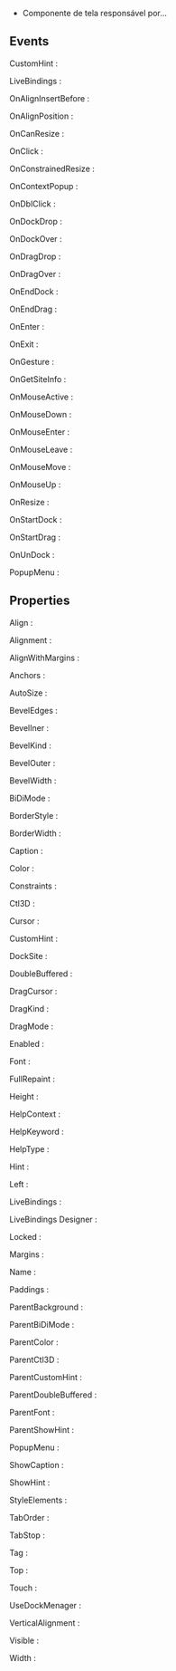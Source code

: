 - Componente de tela responsável por...


Events
--------


CustomHint :

LiveBindings :

OnAlignInsertBefore :

OnAlignPosition :

OnCanResize : 

OnClick :

OnConstrainedResize :

OnContextPopup :

OnDblClick :

OnDockDrop : 

OnDockOver :

OnDragDrop :

OnDragOver :

OnEndDock :

OnEndDrag :

OnEnter :

OnExit :

OnGesture :

OnGetSiteInfo :

OnMouseActive :

OnMouseDown :

OnMouseEnter :

OnMouseLeave :

OnMouseMove :

OnMouseUp :

OnResize :

OnStartDock :

OnStartDrag :

OnUnDock :

PopupMenu :



Properties
-----------

Align :

Alignment :

AlignWithMargins :

Anchors :

AutoSize :

BevelEdges :

BevelIner :

BevelKind :

BevelOuter :

BevelWidth :

BiDiMode :

BorderStyle :

BorderWidth :

Caption :

Color :

Constraints :

Ctl3D :

Cursor :

CustomHint :

DockSite :

DoubleBuffered :

DragCursor :

DragKind :

DragMode :

Enabled :

Font :

FullRepaint :

Height :

HelpContext :

HelpKeyword :

HelpType :

Hint :

Left :

LiveBindings :

LiveBindings Designer :

Locked :

Margins :

Name :

Paddings :

ParentBackground :

ParentBiDiMode :

ParentColor :

ParentCtl3D :

ParentCustomHint :

ParentDoubleBuffered :

ParentFont :

ParentShowHint :

PopupMenu :

ShowCaption :

ShowHint :

StyleElements :

TabOrder :

TabStop :

Tag :

Top :

Touch :

UseDockMenager :

VerticalAlignment :

Visible :

Width :